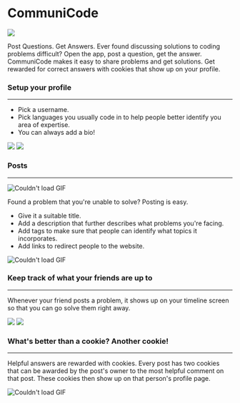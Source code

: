 

# CommuniCode
<img src="https://i.imgur.com/SJPfa9D.png">

Post Questions. Get Answers. 
Ever found discussing solutions to coding problems difficult? 
Open the app, post a question, get the answer. 
CommuniCode makes it easy to share problems and get solutions. Get rewarded for correct answers with cookies that show up on your profile. 

### Setup your profile
---
 - Pick a username. <br>
 - Pick languages you usually code in to help people better identify you area of expertise. 
 - You can always add a bio!
<p>
<img src="https://i.imgur.com/Onr2VGU.png">
 <img src="https://i.imgur.com/bKX1ejn.png">
</p>




### Posts
---
![Couldn't load GIF](https://media1.giphy.com/media/zFPnB9rLFbFhUO2SYs/giphy.gif)

Found a problem that you're unable to solve? Posting is easy.
 - Give it a suitable title.
 - Add a description that further describes what problems you're facing.
 - Add tags to make sure that people can identify what topics it incorporates.
 - Add links to redirect people to the website.
 
 ![Couldn't load GIF](https://media.giphy.com/media/47LgOOioIm2N63f6a9/giphy.gif)

### Keep track of what your friends are up to 
---

Whenever your friend posts a problem, it shows up on your timeline screen so that you can go solve them right away.

<p>
<img src="https://i.imgur.com/sfyUce4.png">
 <img src="https://i.imgur.com/VeNWCiW.png">
</p>


### What's better than a cookie? Another cookie!
---
Helpful answers are rewarded with cookies. Every post has two cookies that can be awarded by the post's owner to the most helpful comment on that post. These cookies then show up on that person's profile page.

![Couldn't load GIF](https://media.giphy.com/media/v8YBXpGxYfL53gLf25/giphy.gif)




